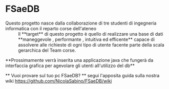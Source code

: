 # FSaeDB

<dl>
  <dt>Questo progetto nasce dalla collaborazione di tre studenti di ingegneria informatica con il reparto corse dell'ateneo</dt>
  
  <dd>Il **target** di questo progetto è quello di realizzare una base di dati **maneggevole , performante , intuitiva ed efficente** capace di assolvere alle richieste di ogni tipo di utente facente parte della scala gerarchica del Team corse.</dd>
</dl>
  **Prossimamente verrà inserita una applicazione java che fungerà da interfaccia grafica per agevolare gli utenti all'utilizzo del db**

** Vuoi provare sul tuo pc FSaeDB? ** segui l'apposita guida sulla nostra wiki https://github.com/NicolaSabino/FSaeDB/wiki

